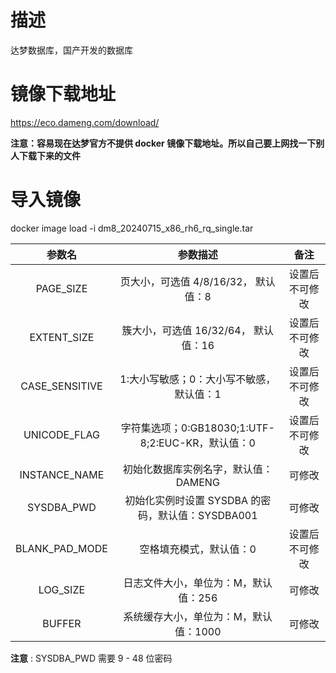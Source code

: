 # 描述

达梦数据库，国产开发的数据库

# 镜像下载地址

https://eco.dameng.com/download/

**注意：容易现在达梦官方不提供 docker 镜像下载地址。所以自己要上网找一下别人下载下来的文件**

# 导入镜像

docker image load -i dm8_20240715_x86_rh6_rq_single.tar 


|      参数名	       |                  参数描述	                  |   备注    |
|:---------------:|:---------------------------------------:|:-------:|
|   PAGE_SIZE	    | 页大小，可选值 4/8/16/32，               默认值：8	 | 设置后不可修改 |
|   EXTENT_SIZE   |       	簇大小，可选值 16/32/64， 默认值：16	        | 设置后不可修改 |
| CASE_SENSITIVE	 |         1:大小写敏感；0：大小写不敏感，默认值：1	         | 设置后不可修改 |
|  UNICODE_FLAG	  | 字符集选项；0:GB18030;1:UTF-8;2:EUC-KR，默认值：0	 | 设置后不可修改 |
| INSTANCE_NAME	  |         初始化数据库实例名字，默认值：DAMENG	          |   可修改   |
|   SYSDBA_PWD	   |   初始化实例时设置 SYSDBA 的密码，默认值：SYSDBA001	    |   可修改   |
| BLANK_PAD_MODE	 |              空格填充模式，默认值：0	              | 设置后不可修改 |
|    LOG_SIZE	    |          日志文件大小，单位为：M，默认值：256	          |   可修改   |
|     BUFFER	     |         系统缓存大小，单位为：M，默认值：1000	          |   可修改   |



**注意** : SYSDBA_PWD 需要 9 - 48 位密码
